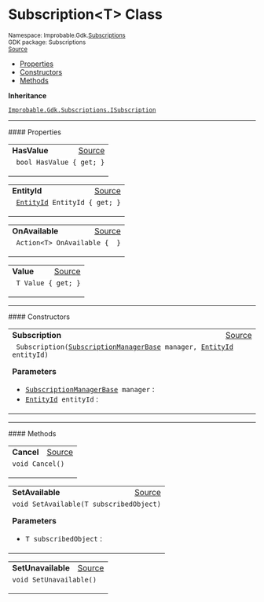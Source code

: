 
# Subscription&lt;T&gt; Class
<sup>
Namespace: Improbable.Gdk.<a href="{{urlRoot}}/api/subscriptions-index">Subscriptions</a><br/>
GDK package: Subscriptions<br/>
<a href="https://www.github.com/spatialos/gdk-for-unity/blob/06858069/workers/unity/Packages/io.improbable.gdk.core/Subscriptions/Subscription.cs/#L24">Source</a>
<style>
a code {
                    padding: 0em 0.25em!important;
}
code {
                    background-color: #ffffff!important;
}
</style>
</sup>
<nav id="pageToc" class="page-toc"><ul><li><a href="#properties">Properties</a>
<li><a href="#constructors">Constructors</a>
<li><a href="#methods">Methods</a>
</ul></nav>



</p>

<b>Inheritance</b>

<code><a href="{{urlRoot}}/api/subscriptions/i-subscription">Improbable.Gdk.Subscriptions.ISubscription</a></code>








</p>
<hr style="width:100%; border-top-color:#d8d8d8" />
#### Properties


</p>




<table width="100%">
    <tr>
        <td style="border-right:none"><b>HasValue</b></td>
        <td style="border-left:none; text-align:right"><a href="https://www.github.com/spatialos/gdk-for-unity/blob/06858069/workers/unity/Packages/io.improbable.gdk.core/Subscriptions/Subscription.cs/#L27">Source</a></td>
    </tr>
    <tr>
        <td colspan="2">
<code> bool HasValue { get; }</code></p>



</td>
    </tr>
</table>


<table width="100%">
    <tr>
        <td style="border-right:none"><b>EntityId</b></td>
        <td style="border-left:none; text-align:right"><a href="https://www.github.com/spatialos/gdk-for-unity/blob/06858069/workers/unity/Packages/io.improbable.gdk.core/Subscriptions/Subscription.cs/#L28">Source</a></td>
    </tr>
    <tr>
        <td colspan="2">
<code> <a href="{{urlRoot}}/api/core/entity-id">EntityId</a> EntityId { get; }</code></p>



</td>
    </tr>
</table>


<table width="100%">
    <tr>
        <td style="border-right:none"><b>OnAvailable</b></td>
        <td style="border-left:none; text-align:right"><a href="https://www.github.com/spatialos/gdk-for-unity/blob/06858069/workers/unity/Packages/io.improbable.gdk.core/Subscriptions/Subscription.cs/#L36">Source</a></td>
    </tr>
    <tr>
        <td colspan="2">
<code> Action&lt;T&gt; OnAvailable {  }</code></p>



</td>
    </tr>
</table>


<table width="100%">
    <tr>
        <td style="border-right:none"><b>Value</b></td>
        <td style="border-left:none; text-align:right"><a href="https://www.github.com/spatialos/gdk-for-unity/blob/06858069/workers/unity/Packages/io.improbable.gdk.core/Subscriptions/Subscription.cs/#L59">Source</a></td>
    </tr>
    <tr>
        <td colspan="2">
<code> T Value { get; }</code></p>



</td>
    </tr>
</table>





</p>
<hr style="width:100%; border-top-color:#d8d8d8" />
#### Constructors


</p>




<table width="100%">
    <tr>
        <td style="border-right:none"><b>Subscription</b></td>
        <td style="border-left:none; text-align:right"><a href="https://www.github.com/spatialos/gdk-for-unity/blob/06858069/workers/unity/Packages/io.improbable.gdk.core/Subscriptions/Subscription.cs/#L72">Source</a></td>
    </tr>
    <tr>
        <td colspan="2">
<code> Subscription(<a href="{{urlRoot}}/api/subscriptions/subscription-manager-base">SubscriptionManagerBase</a> manager, <a href="{{urlRoot}}/api/core/entity-id">EntityId</a> entityId)</code></p>



</p>

<b>Parameters</b>

<ul>
<li><code><a href="{{urlRoot}}/api/subscriptions/subscription-manager-base">SubscriptionManagerBase</a> manager</code> : </li>
<li><code><a href="{{urlRoot}}/api/core/entity-id">EntityId</a> entityId</code> : </li>
</ul>





</td>
    </tr>
</table>




</p>
<hr style="width:100%; border-top-color:#d8d8d8" />
#### Methods


</p>




<table width="100%">
    <tr>
        <td style="border-right:none"><b>Cancel</b></td>
        <td style="border-left:none; text-align:right"><a href="https://www.github.com/spatialos/gdk-for-unity/blob/06858069/workers/unity/Packages/io.improbable.gdk.core/Subscriptions/Subscription.cs/#L78">Source</a></td>
    </tr>
    <tr>
        <td colspan="2">
<code>void Cancel()</code></p>






</td>
    </tr>
</table>


<table width="100%">
    <tr>
        <td style="border-right:none"><b>SetAvailable</b></td>
        <td style="border-left:none; text-align:right"><a href="https://www.github.com/spatialos/gdk-for-unity/blob/06858069/workers/unity/Packages/io.improbable.gdk.core/Subscriptions/Subscription.cs/#L85">Source</a></td>
    </tr>
    <tr>
        <td colspan="2">
<code>void SetAvailable(T subscribedObject)</code></p>



</p>

<b>Parameters</b>

<ul>
<li><code>T subscribedObject</code> : </li>
</ul>





</td>
    </tr>
</table>


<table width="100%">
    <tr>
        <td style="border-right:none"><b>SetUnavailable</b></td>
        <td style="border-left:none; text-align:right"><a href="https://www.github.com/spatialos/gdk-for-unity/blob/06858069/workers/unity/Packages/io.improbable.gdk.core/Subscriptions/Subscription.cs/#L101">Source</a></td>
    </tr>
    <tr>
        <td colspan="2">
<code>void SetUnavailable()</code></p>






</td>
    </tr>
</table>





